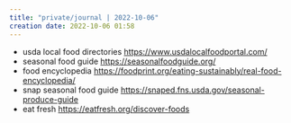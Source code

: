 ```yaml
---
title: "private/journal | 2022-10-06"
creation date: 2022-10-06 01:58
---
```


- usda local food directories https://www.usdalocalfoodportal.com/
- seasonal food guide https://seasonalfoodguide.org/
- food encyclopedia https://foodprint.org/eating-sustainably/real-food-encyclopedia/
- snap seasonal food guide https://snaped.fns.usda.gov/seasonal-produce-guide
- eat fresh https://eatfresh.org/discover-foods